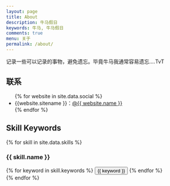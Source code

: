 ```yaml
---
layout: page
title: About
description: 牛马假日
keywords: 牛马, 牛马假日
comments: true
menu: 关于
permalink: /about/
---
```


记录一些可以记录的事物，避免遗忘。毕竟牛马我通常容易遗忘....TvT

## 联系

<ul>
{% for website in site.data.social %}
<li>{{website.sitename }}：<a href="{{ website.url }}" target="_blank">@{{ website.name }}</a></li>
{% endfor %}
</ul>


## Skill Keywords

{% for skill in site.data.skills %}
### {{ skill.name }}
<div class="btn-inline">
{% for keyword in skill.keywords %}
<button class="btn btn-outline" type="button">{{ keyword }}</button>
{% endfor %}
</div>
{% endfor %}
